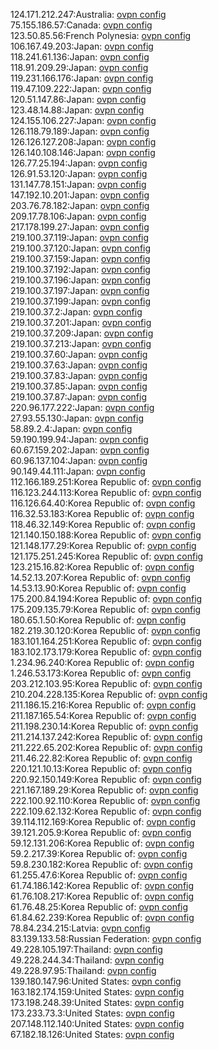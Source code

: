 124.171.212.247:Australia: [ovpn config](vpn/124_171_212_247.ovpn)  
75.155.186.57:Canada: [ovpn config](vpn/75_155_186_57.ovpn)  
123.50.85.56:French Polynesia: [ovpn config](vpn/123_50_85_56.ovpn)  
106.167.49.203:Japan: [ovpn config](vpn/106_167_49_203.ovpn)  
118.241.61.136:Japan: [ovpn config](vpn/118_241_61_136.ovpn)  
118.91.209.29:Japan: [ovpn config](vpn/118_91_209_29.ovpn)  
119.231.166.176:Japan: [ovpn config](vpn/119_231_166_176.ovpn)  
119.47.109.222:Japan: [ovpn config](vpn/119_47_109_222.ovpn)  
120.51.147.86:Japan: [ovpn config](vpn/120_51_147_86.ovpn)  
123.48.14.88:Japan: [ovpn config](vpn/123_48_14_88.ovpn)  
124.155.106.227:Japan: [ovpn config](vpn/124_155_106_227.ovpn)  
126.118.79.189:Japan: [ovpn config](vpn/126_118_79_189.ovpn)  
126.126.127.208:Japan: [ovpn config](vpn/126_126_127_208.ovpn)  
126.140.108.146:Japan: [ovpn config](vpn/126_140_108_146.ovpn)  
126.77.25.194:Japan: [ovpn config](vpn/126_77_25_194.ovpn)  
126.91.53.120:Japan: [ovpn config](vpn/126_91_53_120.ovpn)  
131.147.78.151:Japan: [ovpn config](vpn/131_147_78_151.ovpn)  
147.192.10.201:Japan: [ovpn config](vpn/147_192_10_201.ovpn)  
203.76.78.182:Japan: [ovpn config](vpn/203_76_78_182.ovpn)  
209.17.78.106:Japan: [ovpn config](vpn/209_17_78_106.ovpn)  
217.178.199.27:Japan: [ovpn config](vpn/217_178_199_27.ovpn)  
219.100.37.119:Japan: [ovpn config](vpn/219_100_37_119.ovpn)  
219.100.37.120:Japan: [ovpn config](vpn/219_100_37_120.ovpn)  
219.100.37.159:Japan: [ovpn config](vpn/219_100_37_159.ovpn)  
219.100.37.192:Japan: [ovpn config](vpn/219_100_37_192.ovpn)  
219.100.37.196:Japan: [ovpn config](vpn/219_100_37_196.ovpn)  
219.100.37.197:Japan: [ovpn config](vpn/219_100_37_197.ovpn)  
219.100.37.199:Japan: [ovpn config](vpn/219_100_37_199.ovpn)  
219.100.37.2:Japan: [ovpn config](vpn/219_100_37_2.ovpn)  
219.100.37.201:Japan: [ovpn config](vpn/219_100_37_201.ovpn)  
219.100.37.209:Japan: [ovpn config](vpn/219_100_37_209.ovpn)  
219.100.37.213:Japan: [ovpn config](vpn/219_100_37_213.ovpn)  
219.100.37.60:Japan: [ovpn config](vpn/219_100_37_60.ovpn)  
219.100.37.63:Japan: [ovpn config](vpn/219_100_37_63.ovpn)  
219.100.37.83:Japan: [ovpn config](vpn/219_100_37_83.ovpn)  
219.100.37.85:Japan: [ovpn config](vpn/219_100_37_85.ovpn)  
219.100.37.87:Japan: [ovpn config](vpn/219_100_37_87.ovpn)  
220.96.177.222:Japan: [ovpn config](vpn/220_96_177_222.ovpn)  
27.93.55.130:Japan: [ovpn config](vpn/27_93_55_130.ovpn)  
58.89.2.4:Japan: [ovpn config](vpn/58_89_2_4.ovpn)  
59.190.199.94:Japan: [ovpn config](vpn/59_190_199_94.ovpn)  
60.67.159.202:Japan: [ovpn config](vpn/60_67_159_202.ovpn)  
60.96.137.104:Japan: [ovpn config](vpn/60_96_137_104.ovpn)  
90.149.44.111:Japan: [ovpn config](vpn/90_149_44_111.ovpn)  
112.166.189.251:Korea Republic of: [ovpn config](vpn/112_166_189_251.ovpn)  
116.123.244.113:Korea Republic of: [ovpn config](vpn/116_123_244_113.ovpn)  
116.126.64.40:Korea Republic of: [ovpn config](vpn/116_126_64_40.ovpn)  
116.32.53.183:Korea Republic of: [ovpn config](vpn/116_32_53_183.ovpn)  
118.46.32.149:Korea Republic of: [ovpn config](vpn/118_46_32_149.ovpn)  
121.140.150.188:Korea Republic of: [ovpn config](vpn/121_140_150_188.ovpn)  
121.148.177.29:Korea Republic of: [ovpn config](vpn/121_148_177_29.ovpn)  
121.175.251.245:Korea Republic of: [ovpn config](vpn/121_175_251_245.ovpn)  
123.215.16.82:Korea Republic of: [ovpn config](vpn/123_215_16_82.ovpn)  
14.52.13.207:Korea Republic of: [ovpn config](vpn/14_52_13_207.ovpn)  
14.53.13.90:Korea Republic of: [ovpn config](vpn/14_53_13_90.ovpn)  
175.200.84.194:Korea Republic of: [ovpn config](vpn/175_200_84_194.ovpn)  
175.209.135.79:Korea Republic of: [ovpn config](vpn/175_209_135_79.ovpn)  
180.65.1.50:Korea Republic of: [ovpn config](vpn/180_65_1_50.ovpn)  
182.219.30.120:Korea Republic of: [ovpn config](vpn/182_219_30_120.ovpn)  
183.101.164.251:Korea Republic of: [ovpn config](vpn/183_101_164_251.ovpn)  
183.102.173.179:Korea Republic of: [ovpn config](vpn/183_102_173_179.ovpn)  
1.234.96.240:Korea Republic of: [ovpn config](vpn/1_234_96_240.ovpn)  
1.246.53.173:Korea Republic of: [ovpn config](vpn/1_246_53_173.ovpn)  
203.212.103.95:Korea Republic of: [ovpn config](vpn/203_212_103_95.ovpn)  
210.204.228.135:Korea Republic of: [ovpn config](vpn/210_204_228_135.ovpn)  
211.186.15.216:Korea Republic of: [ovpn config](vpn/211_186_15_216.ovpn)  
211.187.165.54:Korea Republic of: [ovpn config](vpn/211_187_165_54.ovpn)  
211.198.230.14:Korea Republic of: [ovpn config](vpn/211_198_230_14.ovpn)  
211.214.137.242:Korea Republic of: [ovpn config](vpn/211_214_137_242.ovpn)  
211.222.65.202:Korea Republic of: [ovpn config](vpn/211_222_65_202.ovpn)  
211.46.22.82:Korea Republic of: [ovpn config](vpn/211_46_22_82.ovpn)  
220.121.10.13:Korea Republic of: [ovpn config](vpn/220_121_10_13.ovpn)  
220.92.150.149:Korea Republic of: [ovpn config](vpn/220_92_150_149.ovpn)  
221.167.189.29:Korea Republic of: [ovpn config](vpn/221_167_189_29.ovpn)  
222.100.92.110:Korea Republic of: [ovpn config](vpn/222_100_92_110.ovpn)  
222.109.62.132:Korea Republic of: [ovpn config](vpn/222_109_62_132.ovpn)  
39.114.112.169:Korea Republic of: [ovpn config](vpn/39_114_112_169.ovpn)  
39.121.205.9:Korea Republic of: [ovpn config](vpn/39_121_205_9.ovpn)  
59.12.131.206:Korea Republic of: [ovpn config](vpn/59_12_131_206.ovpn)  
59.2.217.39:Korea Republic of: [ovpn config](vpn/59_2_217_39.ovpn)  
59.8.230.182:Korea Republic of: [ovpn config](vpn/59_8_230_182.ovpn)  
61.255.47.6:Korea Republic of: [ovpn config](vpn/61_255_47_6.ovpn)  
61.74.186.142:Korea Republic of: [ovpn config](vpn/61_74_186_142.ovpn)  
61.76.108.217:Korea Republic of: [ovpn config](vpn/61_76_108_217.ovpn)  
61.76.48.25:Korea Republic of: [ovpn config](vpn/61_76_48_25.ovpn)  
61.84.62.239:Korea Republic of: [ovpn config](vpn/61_84_62_239.ovpn)  
78.84.234.215:Latvia: [ovpn config](vpn/78_84_234_215.ovpn)  
83.139.133.58:Russian Federation: [ovpn config](vpn/83_139_133_58.ovpn)  
49.228.105.197:Thailand: [ovpn config](vpn/49_228_105_197.ovpn)  
49.228.244.34:Thailand: [ovpn config](vpn/49_228_244_34.ovpn)  
49.228.97.95:Thailand: [ovpn config](vpn/49_228_97_95.ovpn)  
139.180.147.96:United States: [ovpn config](vpn/139_180_147_96.ovpn)  
163.182.174.159:United States: [ovpn config](vpn/163_182_174_159.ovpn)  
173.198.248.39:United States: [ovpn config](vpn/173_198_248_39.ovpn)  
173.233.73.3:United States: [ovpn config](vpn/173_233_73_3.ovpn)  
207.148.112.140:United States: [ovpn config](vpn/207_148_112_140.ovpn)  
67.182.18.126:United States: [ovpn config](vpn/67_182_18_126.ovpn)  
